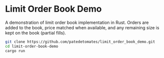 # Limit Order Book Demo

A demonstration of limit order book implementation in Rust. Orders are added to the book, price matched when available, and any remaining size is kept on the book (partial fills).

```bash
git clone https://github.com/patedetomates/limit_order_book_demo.git
cd limit-order-book-demo
cargo run
```

